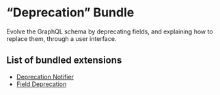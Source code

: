 # “Deprecation” Bundle

Evolve the GraphQL schema by deprecating fields, and explaining how to replace them, through a user interface.

## List of bundled extensions

- [Deprecation Notifier](../../../../../extensions/deprecation-notifier/docs/modules/deprecation-notifier/en.md)
- [Field Deprecation](../../../../../extensions/field-deprecation/docs/modules/field-deprecation/en.md)
